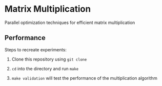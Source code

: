 # Matrix Multiplication
Parallel optimization techniques for efficient matrix multiplication

## Performance

Steps to recreate experiments:


1. Clone this repository using `git clone`

2. `cd` into the directory and run `make`

3. `make validation` will test the performance of the multiplication algorithm
